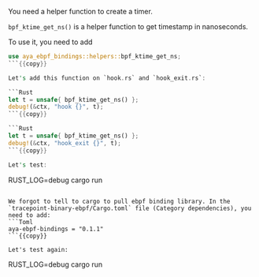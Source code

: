 You need a helper function to create a timer.

`bpf_ktime_get_ns()` is a helper function to get timestamp in nanoseconds.

To use it, you need to add

```Rust
use aya_ebpf_bindings::helpers::bpf_ktime_get_ns;
```{{copy}}

Let's add this function on `hook.rs` and `hook_exit.rs`:

```Rust
let t = unsafe{ bpf_ktime_get_ns() };
debug!(&ctx, "hook {}", t);
```{{copy}}

```Rust
let t = unsafe{ bpf_ktime_get_ns() };
debug!(&ctx, "hook_exit {}", t);
```{{copy}}

Let's test:

```
RUST_LOG=debug cargo run
```{{exec interrupt}}

We forgot to tell to cargo to pull ebpf binding library. In the `tracepoint-binary-ebpf/Cargo.toml` file (Category dependencies), you need to add:
```Toml
aya-ebpf-bindings = "0.1.1"
```{{copy}}

Let's test again:

```
RUST_LOG=debug cargo run
```{{exec interrupt}}
